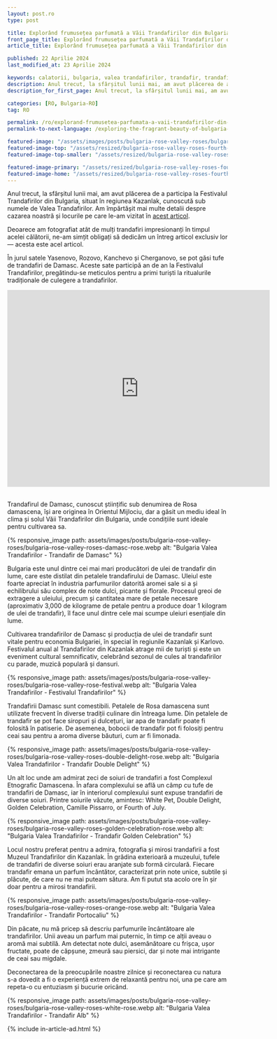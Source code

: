 ```yaml
---
layout: post.ro
type: post

title: Explorând frumusețea parfumată a Văii Trandafirilor din Bulgaria #up in browser, max 60 chars
front_page_title: Explorând frumusețea parfumată a Văii Trandafirilor din Bulgaria #shows on the front page
article_title: Explorând frumusețea parfumată a Văii Trandafirilor din Bulgaria #shows on article page

published: 22 Aprilie 2024
last_modified_at: 23 Aprilie 2024

keywords: calatorii, bulgaria, valea trandafirilor, trandafir, trandafiri, festivalul trandafirilor, trandafir bulgaresc, damascena, kazanluk, muzeul trandafirilor, Kazanlak
description: Anul trecut, la sfârșitul lunii mai, am avut plăcerea de a participa la Festivalul Trandafirilor din Bulgaria, situat în regiunea Kazanlak, cunoscută sub numele de Valea Trandafirilor. Deoarece am fotografiat atât de mulți trandafiri impresionanți în timpul acelei călătorii, ne-am simțit obligați să dedicăm un întreg articol exclusiv lor — acesta este acel articol. #max 160 chars
description_for_first_page: Anul trecut, la sfârșitul lunii mai, am avut plăcerea de a participa la Festivalul Trandafirilor din Bulgaria, situat în regiunea Kazanlak, cunoscută sub numele de Valea Trandafirilor. Deoarece am fotografiat atât de mulți trandafiri impresionanți în timpul acelei călătorii, ne-am simțit obligați să dedicăm un întreg articol exclusiv lor — acesta este acel articol.

categories: [RO, Bulgaria-RO]
tag: RO

permalink: /ro/explorand-frumusetea-parfumata-a-vaii-trandafirilor-din-bulgaria/
permalink-to-next-language: /exploring-the-fragrant-beauty-of-bulgaria-s-valley-of-roses/

featured-image: "/assets/images/posts/bulgaria-rose-valley-roses/bulgaria-rose-valley-roses-fourth-of-july-rose.webp" # full size, poate fi empty daca featured-image-top e empty
featured-image-top: "/assets/resized/bulgaria-rose-valley-roses-fourth-of-july-rose-1600x900.webp" # prima poza din articol, poate fi empty
featured-image-top-smaller: "/assets/resized/bulgaria-rose-valley-roses-fourth-of-july-rose-800x450.webp" # 800

featured-image-primary: "/assets/resized/bulgaria-rose-valley-roses-fourth-of-july-rose-800x450.webp" # poza care apare pe prima pagina landscape
featured-image-home: "/assets/resized/bulgaria-rose-valley-roses-fourth-of-july-rose-800x450.webp" # poza care apare pe prima pagina square
---
```

Anul trecut, la sfârșitul lunii mai, am avut plăcerea de a participa la Festivalul Trandafirilor din Bulgaria, situat în regiunea Kazanlak, cunoscută sub numele de Valea Trandafirilor.
Am împărtășit mai multe detalii despre cazarea noastră și locurile pe care le-am vizitat în [acest articol](/ro/bulgaria-valea-trandafirilor-festivalul-trandafirilor/).

Deoarece am fotografiat atât de mulți trandafiri impresionanți în timpul acelei călătorii, ne-am simțit obligați să dedicăm un întreg articol exclusiv lor — acesta este acel articol.


În jurul satele Yasenovo, Rozovo, Kanchevo și Cherganovo, se pot găsi tufe de trandafiri de Damasc. Aceste sate participă an de an la Festivalul Trandafirilor, pregătindu-se meticulos pentru a primi turiști la ritualurile tradiționale de culegere a trandafirilor.

<div class="ratio ratio-16x9 mb-3">
    <iframe src="https://www.google.com/maps/embed?pb=!1m40!1m12!1m3!1d187912.2364613692!2d25.1957492079984!3d42.616226544634884!2m3!1f0!2f0!3f0!3m2!1i1024!2i768!4f13.1!4m25!3e0!4m5!1s0x40a8504cec906a33%3A0xa00a014cd0f0860!2sRozovo%2C%20Stara%20Zagora%2C%20Bulgaria!3m2!1d42.5621953!2d25.4135182!4m5!1s0x40a9abd2dca92ba9%3A0xa00a014cd0f68e0!2zNjE0NyDQr9GB0LXQvdC-0LLQviwgQnVsZ2FyaWE!3m2!1d42.6874365!2d25.2508172!4m5!1s0x40a8500981a07b1f%3A0xa00a014cd0e80e0!2sKanchevo%2C%206164%2C%20Bulgaria!3m2!1d42.5438055!2d25.4512783!4m5!1s0x40a850b97d3cc6d9%3A0xa00a014cd0f48c0!2sCherganovo%2C%206139%2C%20Bulgaria!3m2!1d42.585661699999996!2d25.470294799999998!5e0!3m2!1sen!2sro!4v1713780784256!5m2!1sen!2sro" width="600" height="450" style="border:0;" allowfullscreen="" loading="lazy"></iframe>
</div>
<br />

Trandafirul de Damasc, cunoscut științific sub denumirea de Rosa damascena, își are originea în Orientul Mijlociu, dar a găsit un mediu ideal în clima și solul Văii Trandafirilor din Bulgaria, unde condițiile sunt ideale pentru cultivarea sa.

{% responsive_image path: assets/images/posts/bulgaria-rose-valley-roses/bulgaria-rose-valley-roses-damasc-rose.webp alt: "Bulgaria Valea Trandafirilor - Trandafir de Damasc" %}

Bulgaria este unul dintre cei mai mari producători de ulei de trandafir din lume, care este distilat din petalele trandafirului de Damasc. Uleiul este foarte apreciat în industria parfumurilor datorită aromei sale si a și echilibrului său complex de note dulci, picante și florale. Procesul greoi de extragere a uleiului, precum și cantitatea mare de petale necesare (aproximativ 3,000 de kilograme de petale pentru a produce doar 1 kilogram de ulei de trandafir), îl face unul dintre cele mai scumpe uleiuri esențiale din lume.

Cultivarea trandafirilor de Damasc și producția de ulei de trandafir sunt vitale pentru economia Bulgariei, în special în regiunile Kazanlak și Karlovo. Festivalul anual al Trandafirilor din Kazanlak atrage mii de turiști și este un eveniment cultural semnificativ, celebrând sezonul de cules al trandafirilor cu parade, muzică populară și dansuri.

{% responsive_image path: assets/images/posts/bulgaria-rose-valley-roses/bulgaria-rose-valley-rose-festival.webp alt: "Bulgaria Valea Trandafirilor - Festivalul Trandafirilor" %}

Trandafirii Damasc sunt comestibili. Petalele de Rosa damascena sunt utilizate frecvent în diverse tradiții culinare din întreaga lume. 
Din petalele de trandafir se pot face siropuri și dulcețuri, iar apa de trandafir poate fi folosită în patiserie. De asemenea, bobocii de trandafir pot fi folosiți pentru ceai sau pentru a aroma diverse băuturi, cum ar fi limonada.

{% responsive_image path: assets/images/posts/bulgaria-rose-valley-roses/bulgaria-rose-valley-roses-double-delight-rose.webp alt: "Bulgaria Valea Trandafirilor - Trandafir Double Delight" %}

Un alt loc unde am admirat zeci de soiuri de trandafiri a fost Complexul Etnografic Damascena. În afara complexului se află un câmp cu tufe de trandafiri de Damasc, iar în interiorul complexului sunt expuse trandafiri de diverse soiuri. 
Printre soiurile văzute, amintesc: White Pet, Double Delight, Golden Celebration, Camille Pissarro, or Fourth of July. 

{% responsive_image path: assets/images/posts/bulgaria-rose-valley-roses/bulgaria-rose-valley-roses-golden-celebration-rose.webp alt: "Bulgaria Valea Trandafirilor - Trandafir Golden Celebration" %}

Locul nostru preferat pentru a admira, fotografia și mirosi trandafirii a fost Muzeul Trandafirilor din Kazanlak. În grădina exterioară a muzeului, tufele de trandafiri de diverse soiuri erau aranjate sub formă circulară. Fiecare trandafir emana un parfum încântător, caracterizat prin note unice, subtile și plăcute, de care nu ne mai puteam sătura. 
Am fi putut sta acolo ore în șir doar pentru a mirosi trandafirii.

{% responsive_image path: assets/images/posts/bulgaria-rose-valley-roses/bulgaria-rose-valley-roses-orange-rose.webp alt: "Bulgaria Valea Trandafirilor - Trandafir Portocaliu" %}

Din păcate, nu mă pricep să descriu parfumurile încântătoare ale trandafirilor. Unii aveau un parfum mai puternic, în timp ce alții aveau o aromă mai subtilă.
Am detectat note dulci, asemănătoare cu frișca, ușor fructate, poate de căpșune, zmeură sau piersici, dar și note mai intrigante de ceai sau migdale.

Deconectarea de la preocupările noastre zilnice și reconectarea cu natura s-a dovedit a fi o experiență extrem de relaxantă pentru noi, una pe care am repeta-o cu entuziasm și bucurie oricând.

{% responsive_image path: assets/images/posts/bulgaria-rose-valley-roses/bulgaria-rose-valley-roses-white-rose.webp alt: "Bulgaria Valea Trandafirilor - Trandafir Alb" %}

{% include in-article-ad.html %}